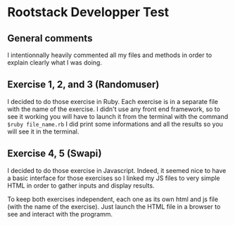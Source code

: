 # Rootstack Developper Test

## General comments
I intentionnally heavily commented all my files and methods in order to explain clearly what I was doing.

## Exercise 1, 2, and 3 (Randomuser)
I decided to do those exercise in Ruby.
Each exercise is in a separate file with the name of the exercise.
I didn't use any front end framework, so to see it working you will have to launch it from the terminal with the command `$ruby file_name.rb`
I did print some informations and all the results so you will see it in the terminal.

## Exercise 4, 5 (Swapi)
I decided to do those exercise in Javascript.
Indeed, it seemed nice to have a basic interface for those exercises so I linked my JS files to very simple HTML in order to gather inputs and display results.

To keep both exercises independent, each one as its own html and js file (with the name of the exercise).
Just launch the HTML file in a browser to see and interact with the programm.

